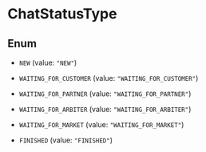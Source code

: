 

# ChatStatusType

## Enum


* `NEW` (value: `"NEW"`)

* `WAITING_FOR_CUSTOMER` (value: `"WAITING_FOR_CUSTOMER"`)

* `WAITING_FOR_PARTNER` (value: `"WAITING_FOR_PARTNER"`)

* `WAITING_FOR_ARBITER` (value: `"WAITING_FOR_ARBITER"`)

* `WAITING_FOR_MARKET` (value: `"WAITING_FOR_MARKET"`)

* `FINISHED` (value: `"FINISHED"`)



